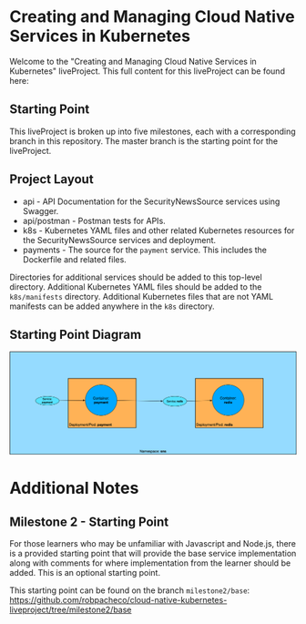 # Creating and Managing Cloud Native Services in Kubernetes

Welcome to the "Creating and Managing Cloud Native Services in Kubernetes" liveProject. This full content for this liveProject can be found here: <fill in URL here>

## Starting Point

This liveProject is broken up into five milestones, each with a corresponding branch in this repository. The master branch is the starting point for the liveProject.

## Project Layout

* api - API Documentation for the SecurityNewsSource services using Swagger.
* api/postman - Postman tests for APIs.
* k8s - Kubernetes YAML files and other related Kubernetes resources for the SecurityNewsSource services and deployment.
* payments - The source for the `payment` service. This includes the Dockerfile and related files.

Directories for additional services should be added to this top-level directory. Additional Kubernetes YAML files should
be added to the `k8s/manifests` directory. Additional Kubernetes files that are not YAML manifests can be added anywhere
in the `k8s` directory.

## Starting Point Diagram

![Starting Point](diagrams/Milestone1-Start.png)

# Additional Notes 

## Milestone 2 - Starting Point

For those learners who may be unfamiliar with Javascript and Node.js, there is a provided starting point that will provide the base service implementation along with comments for where implementation from the learner should be added. This is an optional starting point.

This starting point can be found on the branch `milestone2/base`: https://github.com/robpacheco/cloud-native-kubernetes-liveproject/tree/milestone2/base


